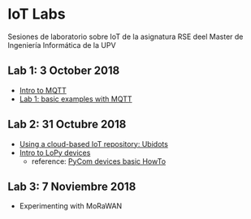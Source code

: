 # IoT Labs

Sesiones de laboratorio sobre IoT de la asignatura RSE deel Master de Ingeniería Informática de la UPV

## Lab 1: 3 October 2018
- [Intro to MQTT](https://poliformat.upv.es/x/hC2Wt1)
- [Lab 1: basic examples with MQTT](https://hackmd.io/s/B1L0aA0PQ)

## Lab 2: 31 Octubre 2018
- [Using a cloud-based IoT repository: Ubidots](https://hackmd.io/s/H1PGA0APQ)
- [Intro to LoPy devices](https://github.com/pmanzoni/pythonMQTT_062018/blob/master/micropython.pdf)
  * reference: [PyCom devices basic HowTo](https://hackmd.io/s/HJhUcamxQ)

## Lab 3: 7 Noviembre 2018

* Experimenting with MoRaWAN